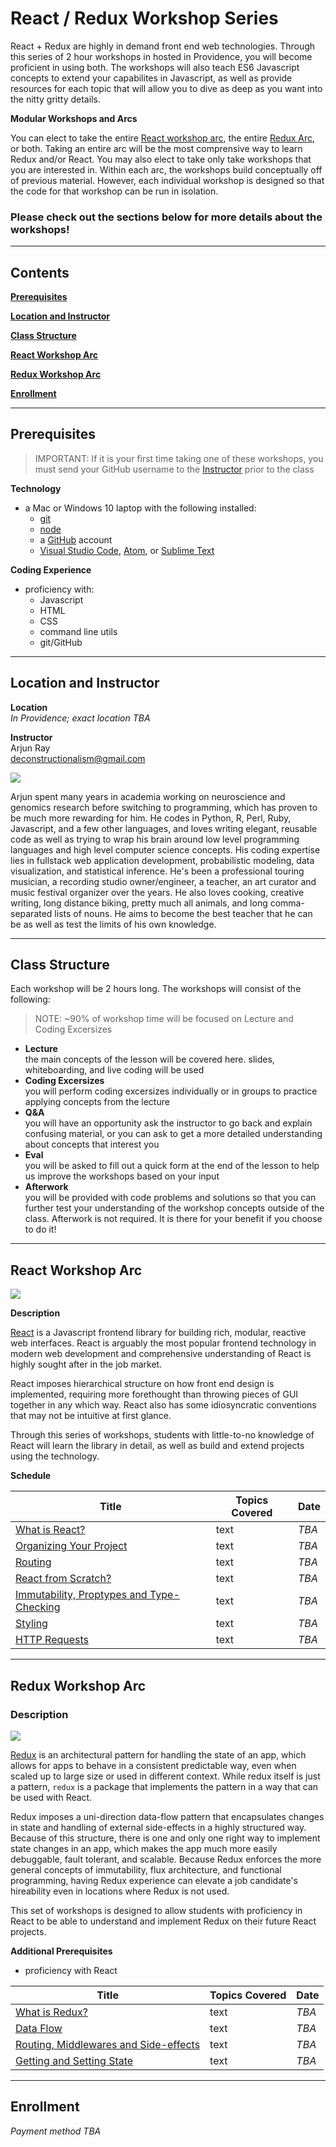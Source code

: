 # React / Redux Workshop Series

React + Redux are highly in demand front end web technologies. Through this series of 2 hour workshops in hosted in Providence, you will become proficient in using both. The workshops will also teach ES6 Javascript concepts to extend your capabilites in Javascript, as well as provide resources for each topic that will allow you to dive as deep as you want into the nitty gritty details.


**Modular Workshops and Arcs**

You can elect to take the entire [React workshop arc](#react-workshop-arc), the entire [Redux Arc](#react-workshop-arc), or both. Taking an entire arc will be the most comprensive way to learn Redux and/or React. You may also elect to take only take workshops that you are interested in. Within each arc, the workshops build conceptually off of previous material. However, each individual workshop is designed so that the code for that workshop can be run in isolation.

### Please check out the sections below for more details about the workshops!

---
## Contents

**[Prerequisites](#prerequisites)**

**[Location and Instructor](#location-and-instructor)**

**[Class Structure](#class-structure)**

**[React Workshop Arc](#react-workshop-arc)** 

**[Redux Workshop Arc](#redux-workshop-arc)** 

**[Enrollment](#enrollment)**

---

## Prerequisites

> IMPORTANT: If it is your first time taking one of these workshops, you must send your GitHub username to the [Instructor](#location-and-instructor) prior to the class

**Technology**
* a Mac or Windows 10 laptop with the following installed:
   * [git](https://git-scm.com/)
   * [node](https://nodejs.org/en/)
   * a [GitHub](http://www.github.com) account
   * [Visual Studio Code](https://code.visualstudio.com), [Atom](https://atom.io), or [Sublime Text](https://www.sublimetext.com)

**Coding Experience**
* proficiency with:
  * Javascript
  * HTML
  * CSS
  * command line utils
  * git/GitHub


---

## Location and Instructor

**Location**  
*In Providence; exact location TBA*

**Instructor**   
Arjun Ray  
deconstructionalism@gmail.com

![](./assets/images/instructor-small.png)

Arjun spent many years in academia working on neuroscience and genomics research before switching to programming, which has proven to be much more rewarding for him. He codes in Python, R, Perl, Ruby, Javascript, and a few other languages, and loves writing elegant, reusable code as well as trying to wrap his brain around low level programming languages and high level computer science concepts. His coding expertise lies in fullstack web application development, probabilistic modeling, data visualization, and statistical inference. He's been a professional touring musician, a recording studio owner/engineer, a teacher, an art curator and music festival organizer over the years. He also loves cooking, creative writing, long distance biking, pretty much all animals, and long comma-separated lists of nouns. He aims to become the best teacher that he can be as well as test the limits of his own knowledge.

---

## Class Structure

Each workshop will be 2 hours long. The workshops will consist of the following:
> NOTE: ~90% of workshop time will be focused on Lecture and Coding Excersizes

* **Lecture**   
  the main concepts of the lesson will be covered here. slides, whiteboarding, and live coding will be used
* **Coding Excersizes**  
  you will perform coding excersizes individually or in groups to practice applying concepts from the lecture
* **Q&A**  
  you will have an opportunity ask the instructor to go back and explain confusing material, or you can ask to get a more detailed understanding about concepts that interest you 
* **Eval**  
  you  will be asked to fill out a quick form at the end of the lesson to help us improve the workshops based on your input
* **Afterwork**  
  you will be provided with code problems and solutions so that you can further test your understanding of the workshop concepts outside of the class. Afterwork is not required. It is there for your benefit if you choose to do it!


---

## React Workshop Arc

![](./assets/images/react-logo-small.png)

**Description**

[React](https://reactjs.org/) is a Javascript frontend library for building rich, modular, reactive web interfaces. React is arguably the most popular frontend technology in modern web development and comprehensive understanding of React is highly sought after in the job market. 

React imposes hierarchical structure on how front end design is implemented, requiring more forethought than throwing pieces of GUI together in any which way. React also has some idiosyncratic conventions that may not be intuitive at first glance.

Through this series of workshops, students with little-to-no knowledge of React will learn the library in detail, as well as build and extend projects using the technology. 

**Schedule**

| Title | Topics Covered | Date |
| --- | --- | --- |
| [What is React?]() | text | *TBA* |
| [Organizing Your Project]() | text | *TBA* |
| [Routing]() | text | *TBA* |
| [React from Scratch?]() | text | *TBA* |
| [Immutability, Proptypes and Type-Checking]() | text | *TBA* |
| [Styling]() | text | *TBA* |
| [HTTP Requests]() | text | *TBA* |

---

## Redux Workshop Arc

### Description

![](./assets/images/redux-logo-small.png)

[Redux](https://redux.js.org/) is an architectural pattern for handling the state of an app, which allows for apps to behave in a consistent predictable way, even when scaled up to large size or used in different context. While redux itself is just a pattern, `redux` is a package that implements the pattern in a way that can be used with React.

Redux imposes a uni-direction data-flow pattern that encapsulates changes in state and handling of external side-effects in a highly structured way. Because of this structure, there is one and only one right way to implement state changes in an app, which makes the app much more easily debuggable, fault tolerant, and scalable. Because Redux enforces the more general concepts of immutability, flux architecture, and functional programming, having Redux experience can elevate a job candidate's hireability even in locations where Redux is not used. 

This set of workshops is designed to allow students with proficiency in React to be able to understand and implement Redux on their future React projects.

**Additional Prerequisites**
* proficiency with React


| Title | Topics Covered | Date |
| --- | --- | --- |
| [What is Redux?]() | text | *TBA* |
| [Data Flow]() | text | *TBA* |
| [Routing, Middlewares and Side-effects]() | text | *TBA* |
| [Getting and Setting State]() | text | *TBA* |

---

## Enrollment

*Payment method TBA*
